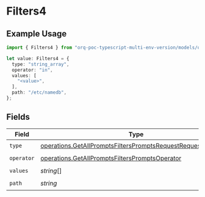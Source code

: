# Filters4

## Example Usage

```typescript
import { Filters4 } from "orq-poc-typescript-multi-env-version/models/operations";

let value: Filters4 = {
  type: "string_array",
  operator: "in",
  values: [
    "<value>",
  ],
  path: "/etc/namedb",
};
```

## Fields

| Field                                                                                                                                        | Type                                                                                                                                         | Required                                                                                                                                     | Description                                                                                                                                  |
| -------------------------------------------------------------------------------------------------------------------------------------------- | -------------------------------------------------------------------------------------------------------------------------------------------- | -------------------------------------------------------------------------------------------------------------------------------------------- | -------------------------------------------------------------------------------------------------------------------------------------------- |
| `type`                                                                                                                                       | [operations.GetAllPromptsFiltersPromptsRequestRequestBodyType](../../models/operations/getallpromptsfilterspromptsrequestrequestbodytype.md) | :heavy_check_mark:                                                                                                                           | N/A                                                                                                                                          |
| `operator`                                                                                                                                   | [operations.GetAllPromptsFiltersPromptsOperator](../../models/operations/getallpromptsfilterspromptsoperator.md)                             | :heavy_check_mark:                                                                                                                           | N/A                                                                                                                                          |
| `values`                                                                                                                                     | *string*[]                                                                                                                                   | :heavy_check_mark:                                                                                                                           | N/A                                                                                                                                          |
| `path`                                                                                                                                       | *string*                                                                                                                                     | :heavy_check_mark:                                                                                                                           | N/A                                                                                                                                          |